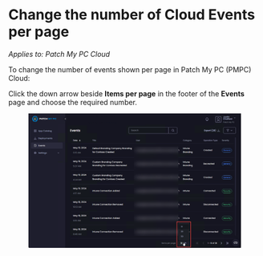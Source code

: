 # Change the number of Cloud Events per page

_Applies to: Patch My PC Cloud_

To change the number of events shown per page in Patch My PC (PMPC) Cloud:

Click the down arrow beside **Items per page** in the footer of the **Events** page and choose the required number.

<figure><img src="../../_images/gitbook/image (1501).png" alt="Choosing the number of events shown per page"><figcaption></figcaption></figure>
